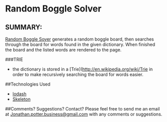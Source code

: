 Random Boggle Solver
========

SUMMARY:
--------
[Random Boggle Sover](http://jonathan-potter.github.io/boggle/) generates a random boggle board, then searches through the board for words found in the given dictionary. When finished the board and the listed words are rendered to the page.

###TRIE
 * the dictionary is stored in a [Trie](http://en.wikipedia.org/wiki/Trie in order to make recursively searching the board for words easier.

##Technologies Used
 * [lodash](https://lodash.com/)
 * [Skeleton](http://getskeleton.com/)

##Comments? Suggestions? Contact?
Please feel free to send me an email at Jonathan.potter.business@gmail.com with any comments or suggestions.